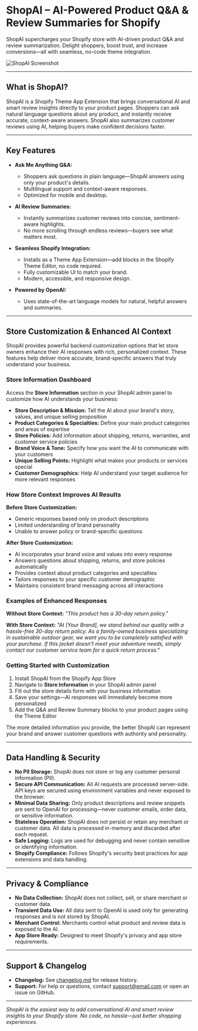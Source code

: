 # ShopAI – AI-Powered Product Q&A & Review Summaries for Shopify

ShopAI supercharges your Shopify store with AI-driven product Q&A and review summarization. Delight shoppers, boost trust, and increase conversions—all with seamless, no-code theme integration.

![ShopAI Screenshot](https://github.com/user-attachments/assets/6adb16d2-efe4-4e37-ad92-2d62862a7887)

---

## What is ShopAI?

ShopAI is a Shopify Theme App Extension that brings conversational AI and smart review insights directly to your product pages. Shoppers can ask natural language questions about any product, and instantly receive accurate, context-aware answers. ShopAI also summarizes customer reviews using AI, helping buyers make confident decisions faster.

---

## Key Features

- **Ask Me Anything Q&A:**
  - Shoppers ask questions in plain language—ShopAI answers using only your product's details.
  - Multilingual support and context-aware responses.
  - Optimized for mobile and desktop.

- **AI Review Summaries:**
  - Instantly summarizes customer reviews into concise, sentiment-aware highlights.
  - No more scrolling through endless reviews—buyers see what matters most.

- **Seamless Shopify Integration:**
  - Installs as a Theme App Extension—add blocks in the Shopify Theme Editor, no code required.
  - Fully customizable UI to match your brand.
  - Modern, accessible, and responsive design.

- **Powered by OpenAI:**
  - Uses state-of-the-art language models for natural, helpful answers and summaries.

---

## Store Customization & Enhanced AI Context

ShopAI provides powerful backend customization options that let store owners enhance their AI responses with rich, personalized context. These features help deliver more accurate, brand-specific answers that truly understand your business.

### Store Information Dashboard

Access the **Store Information** section in your ShopAI admin panel to customize how AI understands your business:

- **Store Description & Mission:** Tell the AI about your brand's story, values, and unique selling proposition
- **Product Categories & Specialties:** Define your main product categories and areas of expertise
- **Store Policies:** Add information about shipping, returns, warranties, and customer service policies
- **Brand Voice & Tone:** Specify how you want the AI to communicate with your customers
- **Unique Selling Points:** Highlight what makes your products or services special
- **Customer Demographics:** Help AI understand your target audience for more relevant responses

### How Store Context Improves AI Results

**Before Store Customization:**
- Generic responses based only on product descriptions
- Limited understanding of brand personality
- Unable to answer policy or brand-specific questions

**After Store Customization:**
- AI incorporates your brand voice and values into every response
- Answers questions about shipping, returns, and store policies automatically
- Provides context about product categories and specialties
- Tailors responses to your specific customer demographic
- Maintains consistent brand messaging across all interactions

### Examples of Enhanced Responses

**Without Store Context:**
*"This product has a 30-day return policy."*

**With Store Context:**
*"At [Your Brand], we stand behind our quality with a hassle-free 30-day return policy. As a family-owned business specializing in sustainable outdoor gear, we want you to be completely satisfied with your purchase. If this jacket doesn't meet your adventure needs, simply contact our customer service team for a quick return process."*

### Getting Started with Customization

1. Install ShopAI from the Shopify App Store
2. Navigate to **Store Information** in your ShopAI admin panel
3. Fill out the store details form with your business information
4. Save your settings—AI responses will immediately become more personalized
5. Add the Q&A and Review Summary blocks to your product pages using the Theme Editor

The more detailed information you provide, the better ShopAI can represent your brand and answer customer questions with authority and personality.

---

## Data Handling & Security

- **No PII Storage:** ShopAI does not store or log any customer personal information (PII).
- **Secure API Communication:** All AI requests are processed server-side. API keys are secured using environment variables and never exposed to the browser.
- **Minimal Data Sharing:** Only product descriptions and review snippets are sent to OpenAI for processing—never customer emails, order data, or sensitive information.
- **Stateless Operation:** ShopAI does not persist or retain any merchant or customer data. All data is processed in-memory and discarded after each request.
- **Safe Logging:** Logs are used for debugging and never contain sensitive or identifying information.
- **Shopify Compliance:** Follows Shopify's security best practices for app extensions and data handling.

---

## Privacy & Compliance

- **No Data Collection:** ShopAI does not collect, sell, or share merchant or customer data.
- **Transient Data Use:** All data sent to OpenAI is used only for generating responses and is not stored by ShopAI.
- **Merchant Control:** Merchants control what product and review data is exposed to the AI.
- **App Store Ready:** Designed to meet Shopify's privacy and app store requirements.

---

## Support & Changelog

- **Changelog:** See [changelog.md](changelog.md) for release history.
- **Support:** For help or questions, contact [support@email.com](mailto:support@email.com) or open an issue on GitHub.

---

*ShopAI is the easiest way to add conversational AI and smart review insights to your Shopify store. No code, no hassle—just better shopping experiences.* 